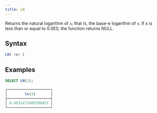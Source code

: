 ```yaml
---
title: LN
---
```


Returns the natural logarithm of `x`; that is, the base-e logarithm of `x`. If x is less than or equal to 0.0E0, the function returns NULL.

## Syntax

```sql
LN( <x> )
```

## Examples

```sql
SELECT LN(2);

┌────────────────────┐
│        ln(2)       │
├────────────────────┤
│ 0.6931471805599453 │
└────────────────────┘
```